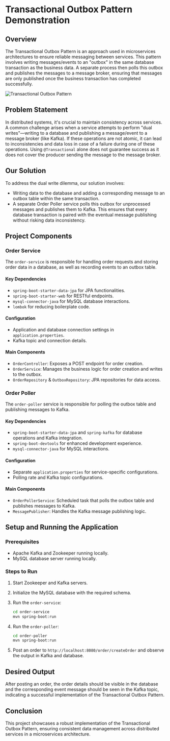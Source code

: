 # Transactional Outbox Pattern Demonstration

## Overview
The Transactional Outbox Pattern is an approach used in microservices architectures to ensure reliable messaging between services. This pattern involves writing messages/events to an "outbox" in the same database transaction as the business data. A separate process then polls this outbox and publishes the messages to a message broker, ensuring that messages are only published once the business transaction has completed successfully.

![Transactional Outbox Pattern](/images/Architecture.jpeg)

## Problem Statement
In distributed systems, it's crucial to maintain consistency across services. A common challenge arises when a service attempts to perform "dual writes"—writing to a database and publishing a message/event to a message broker (like Kafka). If these operations are not atomic, it can lead to inconsistencies and data loss in case of a failure during one of these operations. Using `@Transactional` alone does not guarantee success as it does not cover the producer sending the message to the message broker.

## Our Solution
To address the dual write dilemma, our solution involves:
- Writing data to the database and adding a corresponding message to an outbox table within the same transaction.
- A separate Order Poller service polls this outbox for unprocessed messages and publishes them to Kafka. This ensures that every database transaction is paired with the eventual message publishing without risking data inconsistency.

## Project Components

### Order Service
The `order-service` is responsible for handling order requests and storing order data in a database, as well as recording events to an outbox table.

#### Key Dependencies
- `spring-boot-starter-data-jpa` for JPA functionalities.
- `spring-boot-starter-web` for RESTful endpoints.
- `mysql-connector-java` for MySQL database interactions.
- `lombok` for reducing boilerplate code.

#### Configuration
- Application and database connection settings in `application.properties`.
- Kafka topic and connection details.

#### Main Components
- `OrderController`: Exposes a POST endpoint for order creation.
- `OrderService`: Manages the business logic for order creation and writes to the outbox.
- `OrderRepository` & `OutboxRepository`: JPA repositories for data access.

### Order Poller
The `order-poller` service is responsible for polling the outbox table and publishing messages to Kafka.

#### Key Dependencies
- `spring-boot-starter-data-jpa` and `spring-kafka` for database operations and Kafka integration.
- `spring-boot-devtools` for enhanced development experience.
- `mysql-connector-java` for MySQL interactions.

#### Configuration
- Separate `application.properties` for service-specific configurations.
- Polling rate and Kafka topic configurations.

#### Main Components
- `OrderPollerService`: Scheduled task that polls the outbox table and publishes messages to Kafka.
- `MessagePublisher`: Handles the Kafka message publishing logic.

## Setup and Running the Application

### Prerequisites
- Apache Kafka and Zookeeper running locally.
- MySQL database server running locally.

### Steps to Run
1. Start Zookeeper and Kafka servers.
2. Initialize the MySQL database with the required schema.
3. Run the `order-service`:
   
   ```bash
   cd order-service
   mvn spring-boot:run
   ```
   
4. Run the `order-poller`:
   
   ```bash
   cd order-poller
   mvn spring-boot:run
   ```
   
5. Post an order to `http://localhost:8080/order/createOrder` and observe the output in Kafka and database.

## Desired Output
After posting an order, the order details should be visible in the database and the corresponding event message should be seen in the Kafka topic, indicating a successful implementation of the Transactional Outbox Pattern.

## Conclusion
This project showcases a robust implementation of the Transactional Outbox Pattern, ensuring consistent data management across distributed services in a microservices architecture.